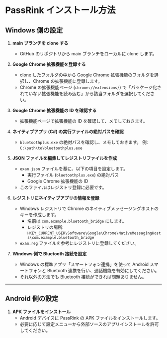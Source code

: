 # PassRink インストール方法

## Windows 側の設定

1. **main ブランチを clone する**
   - GitHub のリポジトリから main ブランチをローカルに clone します。

2. **Google Chrome 拡張機能を登録する**
   - clone したフォルダの中から Google Chrome 拡張機能のフォルダを選択し、Chrome の拡張機能に登録します。
   - Chrome の拡張機能ページ (`chrome://extensions/`) で「パッケージ化されていない拡張機能を読み込む」から該当フォルダを選択してください。

3. **Google Chrome 拡張機能の ID を確認する**
   - 拡張機能ページで拡張機能の ID を確認して、メモしておきます。

4. **ネイティブアプリ (C#) の実行ファイルの絶対パスを確認**
   - `bluetoothplus.exe` の絶対パスを確認し、メモしておきます。
     例: `C:\path\to\bluetoothplus.exe`

5. **JSON ファイルを編集してレジストリファイルを作成**
   - `exam.json` ファイルを基に、以下の項目を設定します。
     - 実行ファイル (`bluetoothplus.exe`) の絶対パス
     - Google Chrome 拡張機能の ID
   - このファイルはレジストリ登録に必要です。

6. **レジストリにネイティブアプリの情報を登録**
   - Windows レジストリで Chrome のネイティブメッセージングホストのキーを作成します。
     - 名前は `com.example.bluetooth_bridge` にします。
     - レジストリの場所: `HKEY_CURRENT_USER\Software\Google\Chrome\NativeMessagingHosts\com.example.bluetooth_bridge`
   - `exam.reg` ファイルを参考にレジストリに登録してください。

7. **Windows 側で Bluetooth 接続を設定**
   - Windows の標準アプリ「スマートフォン連携」を使って Android スマートフォンと Bluetooth 連携を行い、通話機能を有効にしてください。
   - それ以外の方法でも Bluetooth 接続ができれば問題ありません。

---

## Android 側の設定

1. **APK ファイルをインストール**
   - Android デバイスに PassRink の APK ファイルをインストールします。
   - 必要に応じて設定メニューから外部ソースのアプリインストールを許可してください。
